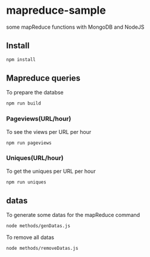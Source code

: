 # mapreduce-sample
some mapReduce functions with MongoDB and NodeJS

## Install
```bash
npm install
```

## Mapreduce queries
To prepare the databse
```bash
npm run build 
```
### Pageviews(URL/hour)
To see the views per URL per hour
```bash
npm run pageviews
```

### Uniques(URL/hour)
To get the uniques per URL per hour
```bash
npm run uniques
```

## datas
To generate some datas for the mapReduce command 
```bash
node methods/genDatas.js
```
To remove all datas
```bash
node methods/removeDatas.js
```
